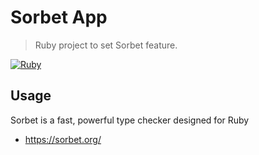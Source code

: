 # Sorbet App

> Ruby project to set Sorbet feature. 

[![Ruby][ruby-badge]][ruby-url]


## Usage

Sorbet is a fast, powerful type checker designed for Ruby

- https://sorbet.org/



[ruby-badge]: https://img.shields.io/badge/ruby-3.2.0-blue?style=flat&logo=ruby&logoColor=CC342D&labelColor=white
[ruby-url]: https://www.ruby-lang.org/en/